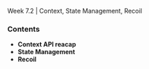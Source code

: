 Week 7.2 | Context, State Management, Recoil

### Contents
- **Context API reacap**
- **State Management**
- **Recoil**